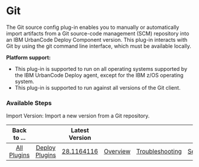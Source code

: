 
# Git

The Git source config plug-in enables you to manually or automatically import artifacts from a Git source-code management (SCM) repository into an IBM UrbanCode Deploy Component version. This plug-in interacts with Git by using the git command line interface, which must be available locally.

**Platform support:**

* This plug-in is supported to run on all operating systems supported by the IBM UrbanCode Deploy agent, except for the IBM z/OS operating system.
* This plug-in is supported to run against all versions of the Git client.


### Available Steps


Import Version: Import a new version from a Git repository.



|Back to ...||Latest Version||||||
| :---: | :---: | :---: | :---: | :---: | :---: | :---: | :---: |
|[All Plugins](../../index.md)|[Deploy Plugins](../README.md)|[28.1164116](https://raw.githubusercontent.com/UrbanCode/IBM-UCD-PLUGINS/main/files/GitSourceConfig/ucd-GitSourceConfig-28.1164116.zip)|[Overview](overview.md)|[Troubleshooting](troubleshooting.md)|[Settings](settings.md)|[Usage](usage.md)|[Downloads](downloads.md)|

